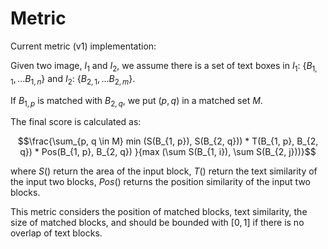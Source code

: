 # Metric

Current metric (v1) implementation:

Given two image, $I_1$ and $I_2$, we assume there is a set of text boxes in $I_1$: $\{B_{1, 1},... B_{1, n} \}$ and $I_2$: $\{B_{2, 1},... B_{2, m} \}$.

If $B_{1, p}$ is matched with $B_{2, q}$, we put $(p, q)$ in a matched set $M$.

The final score is calculated as:

$$\frac{\sum_{p, q \in M} min (S(B_{1, p}), S(B_{2, q})) * T(B_{1, p}, B_{2, q}) * Pos(B_{1, p}, B_{2, q}) }{max (\sum S(B_{1, i}), \sum S(B_{2, j}))}$$

where $S()$ return the area of the input block, $T()$ return the text similarity of the input two blocks, $Pos()$ returns the position similarity of the input two blocks.

This metric considers the position of matched blocks, text similarity, the size of matched blocks, and should be bounded with $[0, 1]$ if there is no overlap of text blocks.
